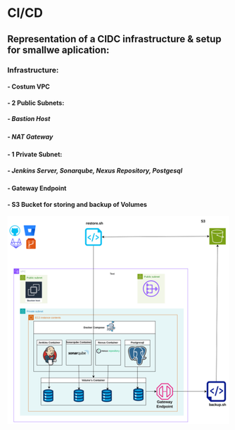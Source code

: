 # CI/CD
## Representation of a CIDC infrastructure & setup for smallwe aplication:
### Infrastructure:
#### - Costum VPC
#### - 2 Public Subnets:
#####     - Bastion Host
#####     - NAT Gateway
#### - 1 Private Subnet:
#####     - Jenkins Server, Sonarqube, Nexus Repository, Postgesql
#### - Gateway Endpoint
####  - S3 Bucket for storing and backup of Volumes 

![alt text](https://github.com/dev126712/cicd/blob/2d79805398c75877537e3484ff48f43334716e04/cicd.png)
